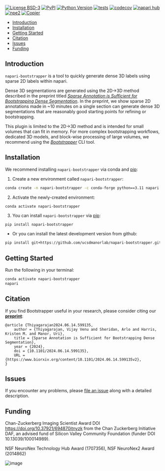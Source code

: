 
[![License BSD-3](https://img.shields.io/pypi/l/napari-bootstrapper.svg?color=green)](https://github.com/ucsdmanorlab/napari-bootstrapper/raw/main/LICENSE)
[![PyPI](https://img.shields.io/pypi/v/napari-bootstrapper.svg?color=green)](https://pypi.org/project/napari-bootstrapper)
[![Python Version](https://img.shields.io/pypi/pyversions/napari-bootstrapper.svg?color=green)](https://python.org)
[![tests](https://github.com/ucsdmanorlab/napari-bootstrapper/workflows/tests/badge.svg)](https://github.com/ucsdmanorlab/napari-bootstrapper/actions)
[![codecov](https://codecov.io/gh/ucsdmanorlab/napari-bootstrapper/branch/main/graph/badge.svg)](https://codecov.io/gh/ucsdmanorlab/napari-bootstrapper)
[![napari hub](https://img.shields.io/endpoint?url=https://api.napari-hub.org/shields/napari-bootstrapper)](https://napari-hub.org/plugins/napari-bootstrapper)
[![npe2](https://img.shields.io/badge/plugin-npe2-blue?link=https://napari.org/stable/plugins/index.html)](https://napari.org/stable/plugins/index.html)
[![Copier](https://img.shields.io/endpoint?url=https://raw.githubusercontent.com/copier-org/copier/master/img/badge/badge-grayscale-inverted-border-purple.json)](https://github.com/copier-org/copier)

- [Introduction](#introduction)
- [Installation](#installation)
- [Getting Started](#getting-started)
- [Citation](#citation)
- [Issues](#issues)
- [Funding](#funding)

## Introduction

`napari-bootstrapper` is a tool to quickly generate dense 3D labels using sparse 2D labels within napari.

Dense 3D segmentations are generated using the 2D->3D method described in the preprint titled [_Sparse Annotation is Sufficient for Bootstrapping Dense Segmentation_](https://www.biorxiv.org/content/10.1101/2024.06.14.599135v2). In the preprint, we show sparse 2D annotations made in ~10 minutes on a single section can generate dense 3D segmentations that are reasonably good starting points for refining or bootstrapping.

This plugin is limited to the 2D->3D method and is intended for small volumes that can fit in memory. For more complex bootstrapping workflows, dedicated 3D models, and block-wise processing of large volumes, we recommend using the [_Bootstrapper_](https://github.com/ucsdmanorlab/bootstrapper) CLI tool.

## Installation

We recommend installing `napari-bootstrapper` via conda and [pip]:

1. Create a new environment called `napari-bootstrapper`:

```bash
conda create -n napari-bootstrapper -c conda-forge python==3.11 napari pyqt
```

2. Activate the newly-created environment:

```
conda activate napari-bootstrapper
```

3. You can install `napari-bootstrapper` via [pip]:

```bash
pip install napari-bootstrapper
```
   - Or you can install the latest development version from github:

```bash
pip install git+https://github.com/ucsdmanorlab/napari-bootstrapper.git
```


## Getting Started
Run the following in your terminal:
```bash
conda activate napari-bootstrapper
napari
```

## Citation

If you find Bootstrapper useful in your research, please consider citing our **[preprint](https://www.biorxiv.org/content/10.1101/2024.06.14.599135v1)**:
```
@article {Thiyagarajan2024.06.14.599135,
	author = {Thiyagarajan, Vijay Venu and Sheridan, Arlo and Harris, Kristen M. and Manor, Uri},
	title = {Sparse Annotation is Sufficient for Bootstrapping Dense Segmentation},
	year = {2024},
	doi = {10.1101/2024.06.14.599135},
	URL = {https://www.biorxiv.org/content/10.1101/2024.06.14.599135v2},
}
```


## Issues

If you encounter any problems, please [file an issue](https://github.com/ucsdmanorlab/napari-bootstrapper/issues) along with a detailed description.

[napari]: https://github.com/napari/napari
[copier]: https://copier.readthedocs.io/en/stable/
[@napari]: https://github.com/napari
[MIT]: http://opensource.org/licenses/MIT
[BSD-3]: http://opensource.org/licenses/BSD-3-Clause
[GNU GPL v3.0]: http://www.gnu.org/licenses/gpl-3.0.txt
[GNU LGPL v3.0]: http://www.gnu.org/licenses/lgpl-3.0.txt
[Apache Software License 2.0]: http://www.apache.org/licenses/LICENSE-2.0
[Mozilla Public License 2.0]: https://www.mozilla.org/media/MPL/2.0/index.txt
[napari-plugin-template]: https://github.com/napari/napari-plugin-template

[napari]: https://github.com/napari/napari
[tox]: https://tox.readthedocs.io/en/latest/
[pip]: https://pypi.org/project/pip/
[PyPI]: https://pypi.org/


## Funding
Chan-Zuckerberg Imaging Scientist Award DOI https://doi.org/10.37921/694870itnyzk from the Chan Zuckerberg Initiative DAF, an advised fund of Silicon Valley Community Foundation (funder DOI 10.13039/100014989).

NSF NeuroNex Technology Hub Award (1707356), NSF NeuroNex2 Award (2014862)

![image](https://github.com/ucsdmanorlab/bootstrapper/assets/64760651/4b4a6029-e1ba-42bb-ab8b-d9357cc46239)
